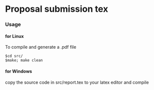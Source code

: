# Proposal submission tex


### Usage
#### for Linux
To compile and generate a .pdf file 
```
$cd src/
$make; make clean
```

#### for Windows
copy the source code in src/report.tex to your latex editor and compile
